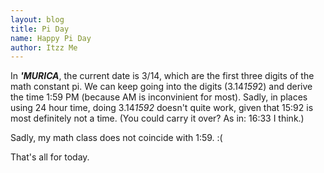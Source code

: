 ```yaml
---
layout: blog
title: Pi Day
name: Happy Pi Day
author: Itzz Me
---
```


In ***'MURICA***, the current date is 3/14, which are the first three digits of the math constant pi. We can keep going into the digits (3.14*159*2) and derive the time 1:59 PM (because AM is inconvinient for most). Sadly, in places using 24 hour time, doing 3.14*1592* doesn't quite work, given that 15:92 is most definitely not a time. (You could carry it over? As in: 16:33 I think.)

Sadly, my math class does not coincide with 1:59. :(

That's all for today.